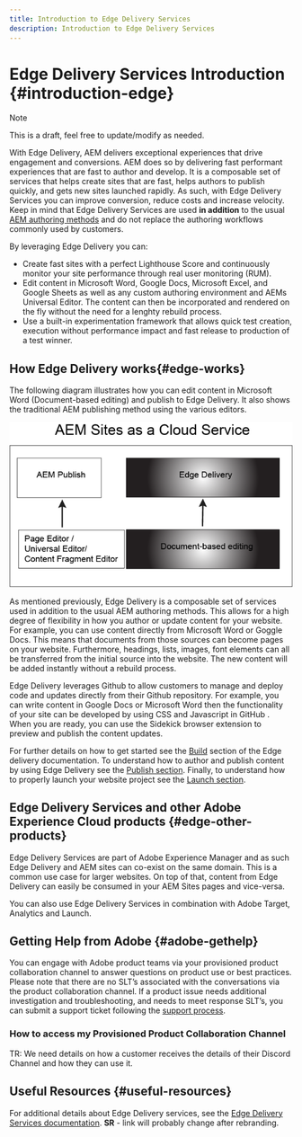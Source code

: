 ```yaml
---
title: Introduction to Edge Delivery Services
description: Introduction to Edge Delivery Services
---
```


# Edge Delivery Services Introduction {#introduction-edge}

>[!NOTE]
>
>This is a draft, feel free to update/modify as needed.

With Edge Delivery, AEM delivers exceptional experiences that drive engagement and conversions. AEM does so by delivering fast performant experiences that are fast to author and develop. It is a composable set of services that helps create sites that are fast, helps authors to publish quickly, and gets new sites launched rapidly. As such, with Edge Delivery Services you can improve conversion, reduce costs and increase velocity.  Keep in mind that Edge Delivery Services  are used **in addition** to the usual [AEM authoring methods](https://experienceleague.adobe.com/docs/experience-manager-65/authoring/essentials/author.html) and do not replace the authoring workflows commonly used by customers.

By leveraging Edge Delivery you can:

* Create fast sites with a perfect Lighthouse Score and continuously monitor your site performance through real user monitoring (RUM).
* Edit content in Microsoft Word, Google Docs, Microsoft Excel, and Google Sheets as well as any custom authoring environment and AEMs Universal Editor. The content can then be incorporated and rendered on the fly without the need for a lenghty rebuild process.
* Use a built-in experimentation framework that allows quick test creation, execution without performance impact and fast release to production of a test winner.

## How Edge Delivery works{#edge-works}

The following diagram illustrates how you can edit content in Microsoft Word (Document-based editing) and publish to Edge Delivery. It also shows the traditional AEM publishing method using the various editors.

![Edge Delivery Architecture](assets/edgedelivery1.png)

As mentioned previously, Edge Delivery is a composable set of services used in addition to the usual AEM authoring methods. This allows for a high degree of flexibility in how you author or update content for your website. For example, you can use content directly from Microsoft Word or Goggle Docs. This means that documents from those sources can become pages on your website. Furthermore, headings, lists, images, font elements can all be transferred from the initial source into the website. The new content will be added instantly without a rebuild process.

Edge Delivery leverages Github to allow customers to manage and deploy code and updates directly from their Github repository. For example, you can write content in Google Docs or Microsoft Word then the functionality of your site can be developed by using CSS and Javascript in GitHub . When you are ready, you can use the Sidekick browser extension to preview and publish the content updates.

For further details on how to get started see the [Build](https://www.hlx.live/docs/#build) section of the Edge delivery documentation. To understand how to author and publish content by using Edge Delivery see the [Publish section](https://www.hlx.live/docs/authoring). Finally, to understand how to properly launch your website project see the [Launch section](https://www.hlx.live/docs/#launch).

## Edge Delivery Services and other Adobe Experience Cloud products {#edge-other-products}

Edge Delivery Services are part of Adobe Experience Manager and as such Edge Delivery and AEM sites can co-exist on the same domain. This is a common use case for larger websites. On top of that, content from Edge Delivery can easily be consumed in your AEM Sites pages and vice-versa.

You can also use Edge Delivery Services in combination with Adobe Target, Analytics and Launch.

## Getting Help from Adobe {#adobe-gethelp}

You can engage with Adobe product teams via your provisioned product collaboration channel to answer questions on product use or best practices. Please note that there are no SLT’s associated with the conversations via the product collaboration channel. If a product issue needs additional investigation and troubleshooting, and needs to meet response SLT’s, you can submit a support ticket following the [support process](https://experienceleague.adobe.com/?lang=en&support-tab=home#support).

### How to access my Provisioned Product Collaboration Channel

TR: We need details on how a customer receives the details of their Discord Channel and how they can use it.

## Useful Resources {#useful-resources}

For additional details about Edge Delivery services, see the [Edge Delivery Services documentation](https://www.hlx.live/docs/). **SR** - link will probably change after rebranding.


[def]: assets/assets/edge_delivery.png